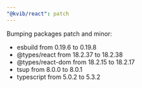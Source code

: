```yaml
---
"@kvib/react": patch
---
```


Bumping packages patch and minor:

- esbuild from 0.19.6 to 0.19.8
- @types/react from 18.2.37 to 18.2.38
- @types/react-dom from 18.2.15 to 18.2.17
- tsup from 8.0.0 to 8.0.1
- typescript from 5.0.2 to 5.3.2
